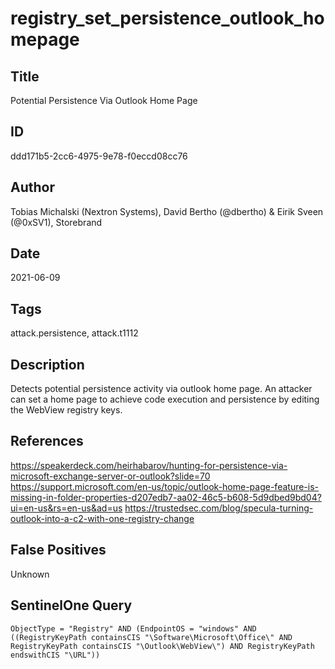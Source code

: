 # registry_set_persistence_outlook_homepage

## Title
Potential Persistence Via Outlook Home Page

## ID
ddd171b5-2cc6-4975-9e78-f0eccd08cc76

## Author
Tobias Michalski (Nextron Systems), David Bertho (@dbertho) & Eirik Sveen (@0xSV1), Storebrand

## Date
2021-06-09

## Tags
attack.persistence, attack.t1112

## Description
Detects potential persistence activity via outlook home page.
An attacker can set a home page to achieve code execution and persistence by editing the WebView registry keys.


## References
https://speakerdeck.com/heirhabarov/hunting-for-persistence-via-microsoft-exchange-server-or-outlook?slide=70
https://support.microsoft.com/en-us/topic/outlook-home-page-feature-is-missing-in-folder-properties-d207edb7-aa02-46c5-b608-5d9dbed9bd04?ui=en-us&rs=en-us&ad=us
https://trustedsec.com/blog/specula-turning-outlook-into-a-c2-with-one-registry-change

## False Positives
Unknown

## SentinelOne Query
```
ObjectType = "Registry" AND (EndpointOS = "windows" AND ((RegistryKeyPath containsCIS "\Software\Microsoft\Office\" AND RegistryKeyPath containsCIS "\Outlook\WebView\") AND RegistryKeyPath endswithCIS "\URL"))

```